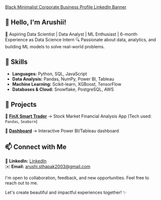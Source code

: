
[Black Minimalist Corporate Business Profile LinkedIn Banner](https://github.com/user-attachments/assets/1766cd9a-3deb-443a-b451-076ab9eeb7ca)

## 👋 Hello, I'm Arushii!

🎯 Aspiring Data Scientist | Data Analyst | ML Enthusiast | 6-month Experience as Data Science Intern 
🔍 Passionate about data, analytics, and building ML models to solve real-world problems.

## 🚀 Skills  
- **Languages:** Python, SQL, JavaScript  
- **Data Analysis:** Pandas, NumPy, Power BI, Tableau  
- **Machine Learning:** Scikit-learn, XGBoost, TensorFlow  
- **Databases & Cloud:** Snowflake, PostgreSQL, AWS  


## 📌 Projects  
🔹 **[FinX Smart Trader](https://stock-price-valuation-calculator-ekt6bqpvbmtcj3xenfzfvu.streamlit.app/)** → Stock Market Financial Analysis App (Tech used: `Pandas`, `Seaborn`)  

🔹 **[Dashboard](GitHub_Link)** → Interactive Power BI/Tableau dashboard



## 📫 Connect with Me  

💼 **LinkedIn:** [LinkedIn](https://www.linkedin.com/in/arushi-sthapak/)  
✉️ **Email:** arushi.sthapak2003@gmail.com

I'm open to collaboration, feedback, and new opportunities. Feel free to reach out to me.

Let's create beautiful and impactful experiences together! ✨
 


